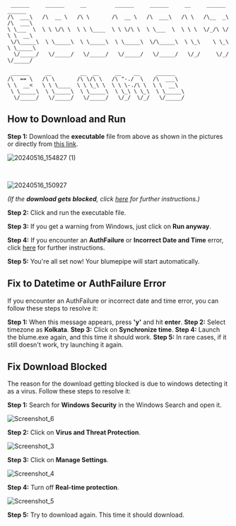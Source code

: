 ```
 ______     ______     __         ______     ______     __     ______   ______    
/\  ___\   /\  __ \   /\ \       /\  __ \   /\  ___\   /\ \   /\__  _\ /\  ___\   
\ \___  \  \ \ \/\ \  \ \ \____  \ \ \/\ \  \ \___  \  \ \ \  \/_/\ \/ \ \  __\   
 \/\_____\  \ \_____\  \ \_____\  \ \_____\  \/\_____\  \ \_\    \ \_\  \ \_____\ 
  \/_____/   \/_____/   \/_____/   \/_____/   \/_____/   \/_/     \/_/   \/_____/ 
																				  
 ______     __         __  __     __    __     ______                             
/\  == \   /\ \       /\ \/\ \   /\ "-./  \   /\  ___\                            
\ \  __<   \ \ \____  \ \ \_\ \  \ \ \-./\ \  \ \  __\                            
 \ \_____\  \ \_____\  \ \_____\  \ \_\ \ \_\  \ \_____\                          
  \/_____/   \/_____/   \/_____/   \/_/  \/_/   \/_____/
```

## How to Download and Run

**Step 1:** Download the **executable** file from above as shown in the pictures or directly from <a href="https://s3.ap-south-1.amazonaws.com/app.blume.com/blume.exe">this link</a>.

![20240516_154827 (1)](https://github.com/maimunahmed2/blume-app/assets/121492681/652b0862-18d9-4154-8317-50176195ed7b)

<br>

![20240516_150927](https://github.com/maimunahmed2/blume-app/assets/121492681/ff449914-ad22-4ad4-bdbe-a895f66e592a)

*(If the **download gets blocked**, click [here](#download-block-fix) for further instructions.)*

**Step 2:** Click and run the executable file.

**Step 3:** If you get a warning from Windows, just click on **Run anyway**.

**Step 4:** If you encounter an **AuthFailure** or **Incorrect Date and Time** error, click [here](#datetime-fix) for further instructions.

**Step 5:** You're all set now! Your blumepipe will start automatically.

<a name="datetime-fix"></a>
## Fix to Datetime or AuthFailure Error
If you encounter an AuthFailure or incorrect date and time error, you can follow these steps to resolve it:

**Step 1:** When this message appears, press **'y'** and hit **enter**.
**Step 2:** Select timezone as **Kolkata**.
**Step 3:** Click on **Synchronize time**.
**Step 4:** Launch the blume.exe again, and this time it should work.
**Step 5:** In rare cases, if it still doesn't work, try launching it again.

<a name="download-block-fix"></a>
## Fix Download Blocked
The reason for the download getting blocked is due to windows detecting it as a virus. Follow these steps to resolve it:

**Step 1:** Search for **Windows Security** in the Windows Search and open it.

![Screenshot_6](https://github.com/maimunahmed2/blume-app/assets/121492681/551f89d0-e8e8-4d6b-b57a-c5e0eb0b3e14)

**Step 2:** Click on **Virus and Threat Protection**.

![Screenshot_3](https://github.com/maimunahmed2/blume-app/assets/121492681/9de6477a-2a78-49f0-a418-7e78ef59e1a8)

**Step 3:** Click on **Manage Settings**.

![Screenshot_4](https://github.com/maimunahmed2/blume-app/assets/121492681/adade744-fd66-4854-a5c1-3ece8b6de8e7)

**Step 4:** Turn off **Real-time protection**.

![Screenshot_5](https://github.com/maimunahmed2/blume-app/assets/121492681/799527b3-6312-465f-a4a6-82a8a4c009bb)

**Step 5:** Try to download again. This time it should download.
